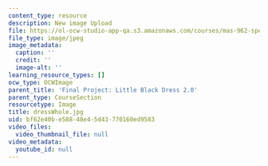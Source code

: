 ```yaml
---
content_type: resource
description: New image Upload
file: https://ol-ocw-studio-app-qa.s3.amazonaws.com/courses/mas-962-special-topics-new-textiles-spring-2010/bf62e40be58848e45d43770160ed9583_dressWhole.jpg
file_type: image/jpeg
image_metadata:
  caption: ''
  credit: ''
  image-alt: ''
learning_resource_types: []
ocw_type: OCWImage
parent_title: 'Final Project: Little Black Dress 2.0'
parent_type: CourseSection
resourcetype: Image
title: dressWhole.jpg
uid: bf62e40b-e588-48e4-5d43-770160ed9583
video_files:
  video_thumbnail_file: null
video_metadata:
  youtube_id: null
---
```

